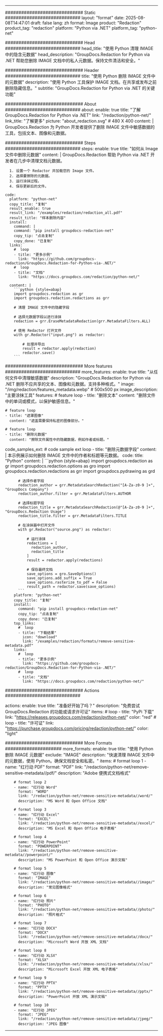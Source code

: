 
---
############################# Static ############################
layout: "format"
date:  2025-08-08T14:47:01
draft: false
lang: zh
format: Image
product: "Redaction"
product_tag: "redaction"
platform: "Python via .NET"
platform_tag: "python-net"

############################# Head ############################
head_title: "使用 Python 清理 IMAGE 中的隐含元数据"
head_description: "GroupDocs.Redaction for Python via .NET 帮助您删除 IMAGE 文档中的私人元数据。保持文件清洁和安全。"

############################# Header ############################
title: "使用 Python 删除 IMAGE 文件中的元数据" 
description: "使用 Python 工具保护 IMAGE 文档。在共享或发布之前删除隐藏信息。"
subtitle: "GroupDocs.Redaction for Python via .NET 的关键功能" 

############################# About ############################
about:
    enable: true
    title: "了解 GroupDocs.Redaction for Python via .NET"
    link: "/redaction/python-net/"
    link_title: "了解更多"
    picture: "about_redaction.svg" # 480 X 400
    content: |
       GroupDocs.Redaction 为 Python 开发者提供了删除 IMAGE 文件中敏感数据的工具，包括文本、图像和元数据。

############################# Steps ############################
steps:
    enable: true
    title: "如何从 Image 文件中删除元数据"
    content: |
      GroupDocs.Redaction 帮助 Python via .NET 开发者在几步中清理文档元数据。
      
      1. 设置一个 Redactor 并加载您的 Image 文件。
      2. 选择要擦除的元数据。
      3. 运行涂抹过程。
      4. 保存更新后的文件。
   
    code:
      platform: "python-net"
      copy_title: "复制"
      result_enable: true
      result_link: "/examples/redaction/redaction_all.pdf"
      result_title: "样本删除内容"
      install:
        command: |
        command: "pip install groupdocs-redaction-net"
        copy_tip: "点击复制"
        copy_done: "已复制"
      links:
        #  loop
        - title: "更多示例"
          link: "https://github.com/groupdocs-redaction/GroupDocs.Redaction-for-Python-via-.NET/"
        #  loop
        - title: "文档"
          link: "https://docs.groupdocs.com/redaction/python-net/"
          
      content: |
        ```python {style=abap}
        import groupdocs.redaction as gr
        import groupdocs.redaction.redactions as grr

        # 清理 IMAGE 文件中的隐藏字段

        # 选择元数据字段以进行涂抹
        redaction = grr.EraseMetadataRedaction(grr.MetadataFilters.ALL)

        # 使用 Redactor 打开文件
        with gr.Redactor("input.png") as redactor:

            # 处理并导出
            result = redactor.apply(redaction)
            redactor.save()
        ```            


############################# More features ############################
more_features:
  enable: true
  title: "从任何文件中清理敏感数据"
  description: "GroupDocs.Redaction for Python via .NET 删除不应共享的文本、图像和元数据。支持多种格式。"
  image: "/img/redaction/features_metadata.webp" # 500x500 px
  image_description: "主要涂抹工具"
  features:
    # feature loop
    - title: "删除文本"
      content: "删除文件中的单词或模式，以保护敏感信息。"

    # feature loop
    - title: "遮罩图像"
      content: "遮盖需要保持私密的图像部分。"

    # feature loop
    - title: "删除元数据"
      content: "擦除文件属性中的隐藏数据，例如作者或标题。"
      
  code_samples_ext:
    # code sample ext loop
    - title: "删除元数据字段"
      content: |
        本示例展示如何删除 IMAGE 文件中的作者和标题等元数据。
      code:
        title: "Python"
        content: |
          ```python {style=abap}
          import groupdocs.redaction as gr
          import groupdocs.redaction.options as gro
          import groupdocs.redaction.redactions as grr
          import groupdocs.pydrawing as grd

          # 选择作者字段
          redaction_author = grr.MetadataSearchRedaction("[A-Za-z0-9 ]+", "GroupDocs Company")
          redaction_author.filter = grr.MetadataFilters.AUTHOR

          # 选择标题字段
          redaction_title = grr.MetadataSearchRedaction(@"[A-Za-z0-9 ]+", "GroupDocs.Redaction Usage")
          redaction_title.filter = grr.MetadataFilters.TITLE

          # 在涂抹器中打开文件
          with gr.Redactor("source.png") as redactor:

              # 运行涂抹
              redactions = [
                redaction_author,
                redaction_title
              ]
              result = redactor.apply(redactions)

              # 保存最终文档
              save_options = gro.SaveOptions()
              save_options.add_suffix = True
              save_options.rasterize_to_pdf = False
              result_path = redactor.save(save_options)
          ```
        platform: "python-net"
        copy_title: "复制"
        install:
          command: "pip install groupdocs-redaction-net"
          copy_tip: "点击复制"
          copy_done: "已复制"
        top_links:
          #  loop
          - title: "下载结果"
            icon: "download"
            link: "/examples/redaction/formats/remove-sensitive-metadata.pdf"
        links:
          #  loop
          - title: "更多示例"
            link: "https://github.com/groupdocs-redaction/GroupDocs.Redaction-for-Python-via-.NET/"
          #  loop
          - title: "文档"
            link: "https://docs.groupdocs.com/redaction/python-net/"


############################# Actions ############################

actions:
  enable: true
  title: "准备好开始了吗？"
  description: "免费尝试 GroupDocs.Redaction 的功能或请求许可证"
  items:
    #  loop
    - title: "PyPi 下载"
      link: "https://releases.groupdocs.com/redaction/python-net/"
      color: "red"
        #  loop
    - title: "许可证"
      link: "https://purchase.groupdocs.com/pricing/redaction/python-net/"
      color: "light"


############################# More Formats #####################
more_formats:
    enable: true
    title: "使用 Python 删除 IMAGE 元数据"
    exclude: "IMAGE"
    description: "快速清理 IMAGE 文件中的元数据，使用 Python。确保文档安全和私密。"
    items: 
        # format loop 1
        - name: "红行动 PDF"
          format: "PDF"
          link: "/redaction/python-net/remove-sensitive-metadata//pdf/"
          description: "Adobe 便携式文档格式"

        # format loop 2
        - name: "红行动 Word"
          format: "WORD"
          link: "/redaction/python-net/remove-sensitive-metadata//word/"
          description: "MS Word 和 Open Office 文档"
          
        # format loop 3
        - name: "红行动 Excel"
          format: "EXCEL"
          link: "/redaction/python-net/remove-sensitive-metadata//excel/"
          description: "MS Excel 和 Open Office 电子表格"

        # format loop 4
        - name: "红行动 PowerPoint"
          format: "POWERPOINT"
          link: "/redaction/python-net/remove-sensitive-metadata//powerpoint/"
          description: "MS PowerPoint 和 Open Office 演示文稿"

        # format loop 5
        - name: "红行动 图像"
          format: "IMAGE"
          link: "/redaction/python-net/remove-sensitive-metadata//image/"
          description: "常见图像格式"

        # format loop 6
        - name: "红行动 照片"
          format: "PHOTO"
          link: "/redaction/python-net/remove-sensitive-metadata//photo/"
          description: "照片格式"

        # format loop 7
        - name: "红行动 DOCX"
          format: "DOCX"
          link: "/redaction/python-net/remove-sensitive-metadata//docx/"
          description: "Microsoft Word 开放 XML 文档"
          
        # format loop 8
        - name: "红行动 XLSX"
          format: "XLSX"
          link: "/redaction/python-net/remove-sensitive-metadata//xlsx/"
          description: "Microsoft Excel 开放 XML 电子表格"
          
        # format loop 9
        - name: "红行动 PPTX"
          format: "PPTX"
          link: "/redaction/python-net/remove-sensitive-metadata//pptx/"
          description: "PowerPoint 开放 XML 演示文稿"

        # format loop 10
        - name: "红行动 JPEG"
          format: "JPEG"
          link: "/redaction/python-net/remove-sensitive-metadata//jpeg/"
          description: "JPEG 图像"


---